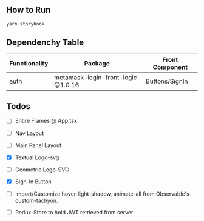 ## How to Run

`yarn storybook` 

## Dependenchy Table

| Functionality | Package                            | Front Component |
|---------------|------------------------------------|-----------------|
| auth          | metamask-login-front-logic @1.0.16 | Buttons/SignIn  |

## Todos
- [ ] Entire Frames @ App.tsx
- [ ] Nav Layout
- [ ] Main Panel Layout
- [x] Textual Logo-svg
- [ ] Geometric Logo-SVG
- [x] Sign-In Button
- [ ] Import/Customize hover-light-shadow, animate-all from Observable's custom-tachyon.
- [ ] Redux-Store to hold JWT retrieved from server




